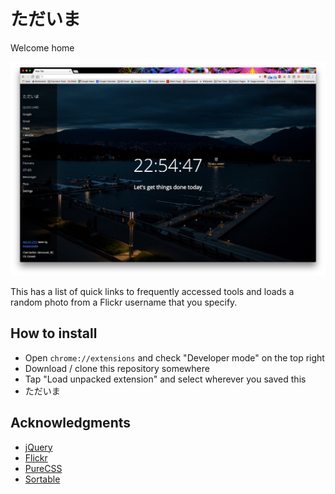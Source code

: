 # ただいま
Welcome home

![おはようございます](/img/sample.jpg?raw=true)

This has a list of quick links to frequently accessed tools and loads a random photo from a Flickr username that you specify.

## How to install
* Open `chrome://extensions` and check "Developer mode" on the top right
* Download / clone this repository somewhere
* Tap "Load unpacked extension" and select wherever you saved this
* ただいま

## Acknowledgments
* [jQuery](https://jquery.com/)
* [Flickr](https://flickr.com/)
* [PureCSS](http://purecss.io)
* [Sortable](https://github.com/RubaXa/Sortable)
